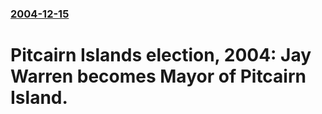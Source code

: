 ### [2004-12-15](/news/2004/12/15/index.md)

#  Pitcairn Islands election, 2004: Jay Warren becomes Mayor of Pitcairn Island.



